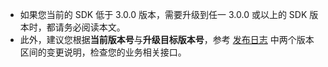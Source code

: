 <div class="mk-warning">

- 如果您当前的 SDK 低于 3.0.0 版本，需要升级到任一 3.0.0 或以上的 SDK 版本时，都请务必阅读本文。
- 此外，建议您根据**当前版本号**与**升级目标版本号**，参考 [发布日志](!DownloadSDK/Release_Notes) 中两个版本区间的变更说明，检查您的业务相关接口。
</div>
